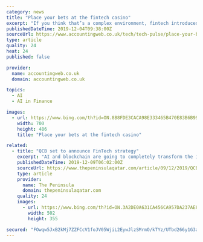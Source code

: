 ```yaml
---
category: news
title: "Place your bets at the fintech casino"
excerpt: "If you think that’s a complex environment, fintech introduces a whole new level of complexity involving digital banks and their data sharing APIs, payment rails, distributed ledger technology (aka blockchain) and artificial intelligence (AI). It all connects to money, so it should matter to accountants. The annual December pilgrimage to ..."
publishedDateTime: 2019-12-04T09:38:00Z
sourceUrl: https://www.accountingweb.co.uk/tech/tech-pulse/place-your-bets-at-the-fintech-casino
type: article
quality: 24
heat: 24
published: false

provider:
  name: accountingweb.co.uk
  domain: accountingweb.co.uk

topics:
  - AI
  - AI in Finance

images:
  - url: https://www.bing.com/th?id=ON.8B8FDE3CACA98E333465B470E83B6B99
    width: 700
    height: 486
    title: "Place your bets at the fintech casino"

related:
  - title: "QCB set to announce FinTech strategy"
    excerpt: "AI and blockchain are going to completely transform the industry ... Sheikh Abdulla urged the banks to establish more distinct system through the cooperation with leading FinTech companies. Mobile banking services can now be executed at any time and any place. The entry of tech giants with huge customer base, like “Apple”, “Google ..."
    publishedDateTime: 2019-12-09T06:02:00Z
    sourceUrl: https://www.thepeninsulaqatar.com/article/09/12/2019/QCB-set-to-announce-FinTech-strategy
    type: article
    provider:
      name: The Peninsula
      domain: thepeninsulaqatar.com
    quality: 24
    images:
      - url: https://www.bing.com/th?id=ON.3A2DE0A631CA456CA957DA237AE88F86
        width: 502
        height: 355

secured: "FOwqw5JxB2kMj7ZZFCcV1foJV05WjiL2EywJlzSMrmO/kTYz/UTbd266y1G3aJl0kmsZUQcqeju+nlU6Ydxc0Vln2NR6QQ5/46lzMN2ipuiXFn+V3mFHi/6dufI1KWExYhT2a5d/KMEKfCrv1HaYghAIM4CMi3Y47498gh4l4cSV+IXathRaHFreZCVp3n63pgWlXLwlK9ebsBLeKgeDNlxZR+fg65li1V9ikeP0pKZEVGZgG1+7K3+PHPVkedTJcs7kfhUdCXHODiblV6ryGQ==;WBGu/ftpxCbWmLoG78fenw=="
---
```


